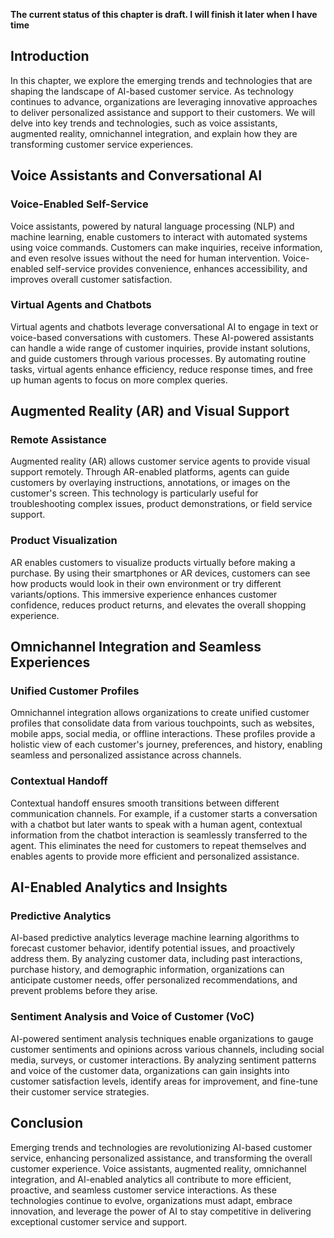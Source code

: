 **The current status of this chapter is draft. I will finish it later when I have time**

Introduction
------------

In this chapter, we explore the emerging trends and technologies that are shaping the landscape of AI-based customer service. As technology continues to advance, organizations are leveraging innovative approaches to deliver personalized assistance and support to their customers. We will delve into key trends and technologies, such as voice assistants, augmented reality, omnichannel integration, and explain how they are transforming customer service experiences.

Voice Assistants and Conversational AI
--------------------------------------

### Voice-Enabled Self-Service

Voice assistants, powered by natural language processing (NLP) and machine learning, enable customers to interact with automated systems using voice commands. Customers can make inquiries, receive information, and even resolve issues without the need for human intervention. Voice-enabled self-service provides convenience, enhances accessibility, and improves overall customer satisfaction.

### Virtual Agents and Chatbots

Virtual agents and chatbots leverage conversational AI to engage in text or voice-based conversations with customers. These AI-powered assistants can handle a wide range of customer inquiries, provide instant solutions, and guide customers through various processes. By automating routine tasks, virtual agents enhance efficiency, reduce response times, and free up human agents to focus on more complex queries.

Augmented Reality (AR) and Visual Support
-----------------------------------------

### Remote Assistance

Augmented reality (AR) allows customer service agents to provide visual support remotely. Through AR-enabled platforms, agents can guide customers by overlaying instructions, annotations, or images on the customer's screen. This technology is particularly useful for troubleshooting complex issues, product demonstrations, or field service support.

### Product Visualization

AR enables customers to visualize products virtually before making a purchase. By using their smartphones or AR devices, customers can see how products would look in their own environment or try different variants/options. This immersive experience enhances customer confidence, reduces product returns, and elevates the overall shopping experience.

Omnichannel Integration and Seamless Experiences
------------------------------------------------

### Unified Customer Profiles

Omnichannel integration allows organizations to create unified customer profiles that consolidate data from various touchpoints, such as websites, mobile apps, social media, or offline interactions. These profiles provide a holistic view of each customer's journey, preferences, and history, enabling seamless and personalized assistance across channels.

### Contextual Handoff

Contextual handoff ensures smooth transitions between different communication channels. For example, if a customer starts a conversation with a chatbot but later wants to speak with a human agent, contextual information from the chatbot interaction is seamlessly transferred to the agent. This eliminates the need for customers to repeat themselves and enables agents to provide more efficient and personalized assistance.

AI-Enabled Analytics and Insights
---------------------------------

### Predictive Analytics

AI-based predictive analytics leverage machine learning algorithms to forecast customer behavior, identify potential issues, and proactively address them. By analyzing customer data, including past interactions, purchase history, and demographic information, organizations can anticipate customer needs, offer personalized recommendations, and prevent problems before they arise.

### Sentiment Analysis and Voice of Customer (VoC)

AI-powered sentiment analysis techniques enable organizations to gauge customer sentiments and opinions across various channels, including social media, surveys, or customer interactions. By analyzing sentiment patterns and voice of the customer data, organizations can gain insights into customer satisfaction levels, identify areas for improvement, and fine-tune their customer service strategies.

Conclusion
----------

Emerging trends and technologies are revolutionizing AI-based customer service, enhancing personalized assistance, and transforming the overall customer experience. Voice assistants, augmented reality, omnichannel integration, and AI-enabled analytics all contribute to more efficient, proactive, and seamless customer service interactions. As these technologies continue to evolve, organizations must adapt, embrace innovation, and leverage the power of AI to stay competitive in delivering exceptional customer service and support.
